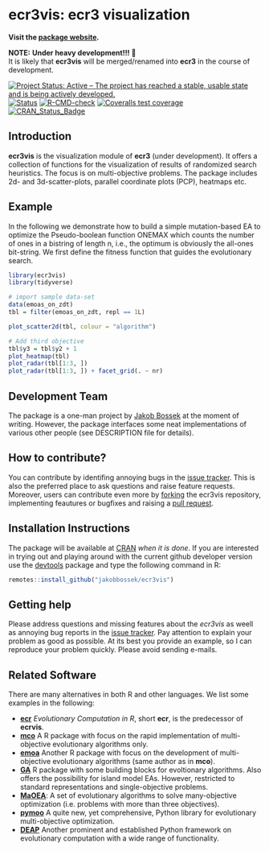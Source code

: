 
# ecr3vis: ecr3 visualization

**Visit the [package website](https://jakobbossek.github.io/ecr3vis/).**

**NOTE:** **Under heavy development!!! :construction:**  
It is likely that **ecr3vis** will be merged/renamed into **ecr3** in
the course of development.

<!-- badges: start -->

[![Project Status: Active – The project has reached a stable, usable
state and is being actively
developed.](https://www.repostatus.org/badges/latest/active.svg)](https://www.repostatus.org/#active)
[![Status](https://img.shields.io/badge/Status-experimental-red.svg)](https://GitHub.com/jakobbossek/ecr3vis)
[![R-CMD-check](https://github.com/jakobbossek/ecr3vis/workflows/R-CMD-check/badge.svg)](https://github.com/jakobbossek/ecr3vis/actions)
[![Coveralls test
coverage](https://coveralls.io/repos/github/jakobbossek/ecr3vis/badge.svg)](https://coveralls.io/r/jakobbossek/ecr3vis?branch=main)
[![CRAN_Status_Badge](https://www.r-pkg.org/badges/version/ecr3vis)](https://cran.r-project.org/package=ecr3vis)
<!-- badges: end -->

## Introduction

**ecr3vis** is the visualization module of **ecr3** (under development).
It offers a collection of functions for the visualization of results of
randomized search heuristics. The focus is on multi-objective problems.
The package includes 2d- and 3d-scatter-plots, parallel coordinate plots
(PCP), heatmaps etc.

## Example

In the following we demonstrate how to build a simple mutation-based EA
to optimize the Pseudo-boolean function ONEMAX which counts the number
of ones in a bistring of length n, i.e., the optimum is obviously the
all-ones bit-string. We first define the fitness function that guides
the evolutionary search.

``` r
library(ecr3vis)
library(tidyverse)

# import sample data-set
data(emoas_on_zdt)
tbl = filter(emoas_on_zdt, repl == 1L)

plot_scatter2d(tbl, colour = "algorithm")

# Add third objective
tbl$y3 = tbl$y2 + 1
plot_heatmap(tbl)
plot_radar(tbl[1:3, ])
plot_radar(tbl[1:3, ]) + facet_grid(. ~ nr)
```

## Development Team

The package is a one-man project by [Jakob
Bossek](https://researchers.adelaide.edu.au/profile/jakob.bossek) at the
moment of writing. However, the package interfaces some neat
implementations of various other people (see DESCRIPTION file for
details).

## How to contribute?

You can contribute by identifing annoying bugs in the [issue
tracker](http://github.com/jakobbossek/ecr3vis). This is also the
preferred place to ask questions and raise feature requests. Moreover,
users can contribute even more by
[forking](https://help.github.com/en/github/getting-started-with-github/fork-a-repo)
the ecr3vis repository, implementing feautures or bugfixes and raising a
[pull
request](https://help.github.com/en/github/collaborating-with-issues-and-pull-requests/about-pull-requests).

## Installation Instructions

The package will be available at [CRAN](http://cran.r-project.org) *when
it is done*. If you are interested in trying out and playing around with
the current github developer version use the
[devtools](https://github.com/hadley/devtools) package and type the
following command in R:

``` r
remotes::install_github("jakobbossek/ecr3vis")
```

## Getting help

Please address questions and missing features about the *ecr3vis* as
weell as annoying bug reports in the [issue
tracker](https://github.com/jakobbossek/ecr3vis/issues). Pay attention
to explain your problem as good as possible. At its best you provide an
example, so I can reproduce your problem quickly. Please avoid sending
e-mails.

## Related Software

There are many alternatives in both R and other languages. We list some
examples in the following:

-   [**ecr**](https://cran.r-project.org/package=ecr) *Evolutionary
    Computation in R*, short **ecr**, is the predecessor of **ecrvis**.
-   [**mco**](https://cran.r-project.org/package=mco) A R package with
    focus on the rapid implementation of multi-objective evolutionary
    algorithms only.
-   [**emoa**](https://cran.r-project.org/package=emoa) Another R
    package with focus on the development of multi-objective
    evolutionary algorithms (same author as in **mco**).
-   [**GA**](https://cran.r-project.org/package=GA) R package with some
    building blocks for evoltionary algorithms. Also offers the
    possibility for island model EAs. However, restricted to standard
    representations and single-objective problems.
-   [**MaOEA**](https://cran.r-project.org/package=MaOEA): A set of
    evolutionary algorithms to solve many-objective optimization
    (i.e. problems with more than three objectives).
-   [**pymoo**](https://pymoo.org) A quite new, yet comprehensive,
    Python library for evolutionary multi-objective optimization.
-   [**DEAP**](https://github.com/deap/deap) Another prominent and
    established Python framework on evolutionary computation with a wide
    range of functionality.
